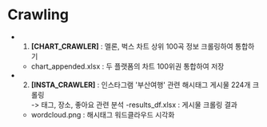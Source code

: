# Crawling

- 1. **[CHART_CRAWLER]** : 멜론, 벅스 차트 상위 100곡 정보 크롤링하여 통합하기
    - chart_appended.xlsx : 두 플랫폼의 차트 100위권 통합하여 저장 
- 2. **[INSTA_CRAWLER]** : 인스타그램 '부산여행' 관련 해시태그 게시물 224개 크롤링 
    <br>-> 태그, 장소, 좋아요 관련 분석
    -results_df.xlsx : 게시물 크롤링 결과
    - wordcloud.png : 해시태그 워드클라우드 시각화
